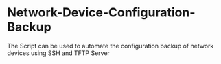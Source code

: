 # Network-Device-Configuration-Backup
The Script can be used to automate the configuration backup of network devices using SSH and TFTP Server
